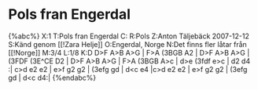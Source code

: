 # Pols fran Engerdal

{%abc%}
X:1
T:Pols fran Engerdal
C:
R:Pols
Z:Anton Täljebäck 2007-12-12
S:Känd genom [[!Zara Helje]]
O:Engerdal, Norge
N:Det finns fler låtar från [[!Norge]]
M:3/4
L:1/8
K:D
D>F A>B A>G | F>A (3BGB A2 | D>F A>B A>G | (3FDF (3E^CE D2 | 
D>F A>B A>G | F>A (3BGB A>c | d>e (3fdf e>c | d2 d4 :|
c>d e2 e2 | e>f g2 g2 | (3efg g<f e>d | d<c e4 |c>d e2 e2 | e>f g2 g2 | (3efg g<f e>d | d<c d4:|
{%endabc%}

